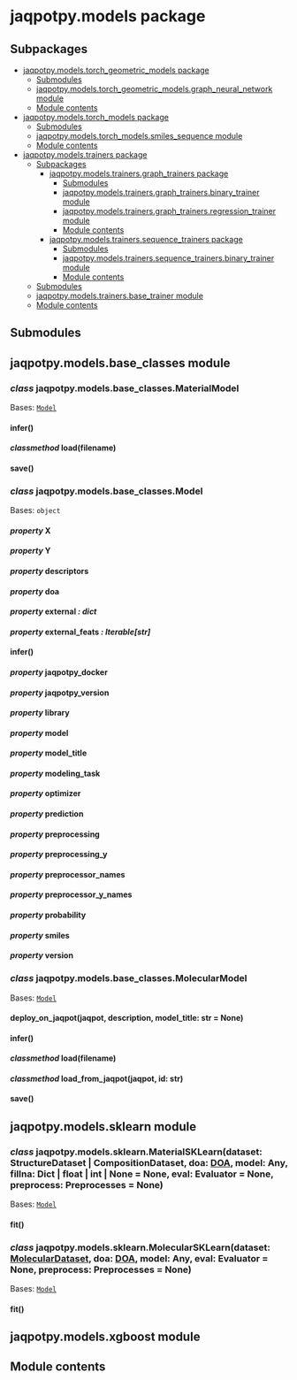 # jaqpotpy.models package

## Subpackages

* [jaqpotpy.models.torch_geometric_models package](jaqpotpy.models.torch_geometric_models.md)
  * [Submodules](jaqpotpy.models.torch_geometric_models.md#submodules)
  * [jaqpotpy.models.torch_geometric_models.graph_neural_network module](jaqpotpy.models.torch_geometric_models.md#jaqpotpy-models-torch-geometric-models-graph-neural-network-module)
  * [Module contents](jaqpotpy.models.torch_geometric_models.md#module-contents)
* [jaqpotpy.models.torch_models package](jaqpotpy.models.torch_models.md)
  * [Submodules](jaqpotpy.models.torch_models.md#submodules)
  * [jaqpotpy.models.torch_models.smiles_sequence module](jaqpotpy.models.torch_models.md#jaqpotpy-models-torch-models-smiles-sequence-module)
  * [Module contents](jaqpotpy.models.torch_models.md#module-jaqpotpy.models.torch_models)
* [jaqpotpy.models.trainers package](jaqpotpy.models.trainers.md)
  * [Subpackages](jaqpotpy.models.trainers.md#subpackages)
    * [jaqpotpy.models.trainers.graph_trainers package](jaqpotpy.models.trainers.graph_trainers.md)
      * [Submodules](jaqpotpy.models.trainers.graph_trainers.md#submodules)
      * [jaqpotpy.models.trainers.graph_trainers.binary_trainer module](jaqpotpy.models.trainers.graph_trainers.md#jaqpotpy-models-trainers-graph-trainers-binary-trainer-module)
      * [jaqpotpy.models.trainers.graph_trainers.regression_trainer module](jaqpotpy.models.trainers.graph_trainers.md#jaqpotpy-models-trainers-graph-trainers-regression-trainer-module)
      * [Module contents](jaqpotpy.models.trainers.graph_trainers.md#module-contents)
    * [jaqpotpy.models.trainers.sequence_trainers package](jaqpotpy.models.trainers.sequence_trainers.md)
      * [Submodules](jaqpotpy.models.trainers.sequence_trainers.md#submodules)
      * [jaqpotpy.models.trainers.sequence_trainers.binary_trainer module](jaqpotpy.models.trainers.sequence_trainers.md#jaqpotpy-models-trainers-sequence-trainers-binary-trainer-module)
      * [Module contents](jaqpotpy.models.trainers.sequence_trainers.md#module-contents)
  * [Submodules](jaqpotpy.models.trainers.md#submodules)
  * [jaqpotpy.models.trainers.base_trainer module](jaqpotpy.models.trainers.md#jaqpotpy-models-trainers-base-trainer-module)
  * [Module contents](jaqpotpy.models.trainers.md#module-jaqpotpy.models.trainers)

## Submodules

## jaqpotpy.models.base_classes module

### *class* jaqpotpy.models.base_classes.MaterialModel

Bases: [`Model`](#jaqpotpy.models.base_classes.Model)

#### infer()

#### *classmethod* load(filename)

#### save()

### *class* jaqpotpy.models.base_classes.Model

Bases: `object`

#### *property* X

#### *property* Y

#### *property* descriptors

#### *property* doa

#### *property* external *: dict*

#### *property* external_feats *: Iterable[str]*

#### infer()

#### *property* jaqpotpy_docker

#### *property* jaqpotpy_version

#### *property* library

#### *property* model

#### *property* model_title

#### *property* modeling_task

#### *property* optimizer

#### *property* prediction

#### *property* preprocessing

#### *property* preprocessing_y

#### *property* preprocessor_names

#### *property* preprocessor_y_names

#### *property* probability

#### *property* smiles

#### *property* version

### *class* jaqpotpy.models.base_classes.MolecularModel

Bases: [`Model`](#jaqpotpy.models.base_classes.Model)

#### deploy_on_jaqpot(jaqpot, description, model_title: str = None)

#### infer()

#### *classmethod* load(filename)

#### *classmethod* load_from_jaqpot(jaqpot, id: str)

#### save()

## jaqpotpy.models.sklearn module

### *class* jaqpotpy.models.sklearn.MaterialSKLearn(dataset: StructureDataset | CompositionDataset, doa: [DOA](jaqpotpy.doa.md#jaqpotpy.doa.doa.DOA), model: Any, fillna: Dict | float | int | None = None, eval: Evaluator = None, preprocess: Preprocesses = None)

Bases: [`Model`](#jaqpotpy.models.base_classes.Model)

#### fit()

### *class* jaqpotpy.models.sklearn.MolecularSKLearn(dataset: [MolecularDataset](jaqpotpy.datasets.md#jaqpotpy.datasets.dataset_base.MolecularDataset), doa: [DOA](jaqpotpy.doa.md#jaqpotpy.doa.doa.DOA), model: Any, eval: Evaluator = None, preprocess: Preprocesses = None)

Bases: [`Model`](#jaqpotpy.models.base_classes.Model)

#### fit()

## jaqpotpy.models.xgboost module

## Module contents
